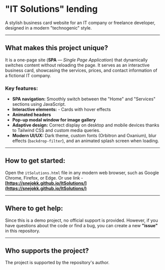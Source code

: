 # "IT Solutions" lending
A stylish business card website for an IT company or freelance developer, designed in a modern "technogenic" style.

---

## What makes this project unique?
It is a one-page site (**SPA** — *Single Page Application*) that dynamically switches content without reloading the page. It serves as an interactive business card, showcasing the services, prices, and contact information of a fictional IT company.

### Key features:
- **SPA navigation:** Smoothly switch between the "Home" and "Services" sections using JavaScript.
- **Interactive elements:** - Cards with hover effects
- **Animated headers**
- **Pop-up modal window for image gallery**
- **Adaptive design:** Correct display on desktop and mobile devices thanks to Tailwind CSS and custom media queries.
- **Modern UI/UX:** Dark theme, custom fonts (Orbitron and Oxanium), blur effects (`backdrop-filter`), and an animated splash screen when loading.

---

## How to get started:
Open the `itSolutions.html` file in any modern web browser, such as Google Chrome, Firefox, or Edge.
Or use link - **[https://snejokk.github.io/ItSolutions/](https://snejokk.github.io/ItSolutions/)**

---

## Where to get help:
Since this is a demo project, no official support is provided. However, if you have questions about the code or find a bug, you can create a new **"issue"** in this repository.

---

## Who supports the project?
The project is supported by the repository's author.
